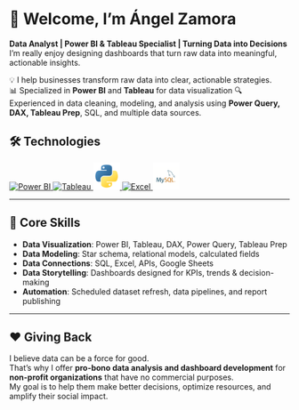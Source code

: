 # 👋 Welcome, I’m Ángel Zamora

**Data Analyst | Power BI & Tableau Specialist | Turning Data into Decisions**
I’m really enjoy designing dashboards that turn raw data into meaningful, actionable insights.

💡 I help businesses transform raw data into clear, actionable strategies.  
📊 Specialized in **Power BI** and **Tableau** for data visualization 
🔍 Experienced in data cleaning, modeling, and analysis using **Power Query, DAX, Tableau Prep**, SQL, and multiple data sources.

## 🛠 Technologies

<a href="https://powerbi.microsoft.com" target="_blank">
  <img src="https://github.com/microsoft/PowerBI-Icons/blob/main/PNG/Power-BI.png?raw=true" width="48" height="48" alt="Power BI" />
</a>
<a href="https://www.tableau.com" target="_blank">
  <img src="https://cdn.worldvectorlogo.com/logos/tableau-software.svg" width="48" height="48" alt="Tableau" />
</a>
<a href="https://www.python.org" target="_blank">
  <img src="https://raw.githubusercontent.com/github/explore/main/topics/python/python.png" width="48" height="48" alt="Python" />
</a>
<a href="https://www.microsoft.com/microsoft-365/excel" target="_blank">
  <img src="https://cdn.worldvectorlogo.com/logos/microsoft-excel-2013.svg" width="48" height="48" alt="Excel" />
</a>
<a href="https://www.mysql.com" target="_blank">
  <img src="https://raw.githubusercontent.com/github/explore/main/topics/mysql/mysql.png" width="48" height="48" alt="MySQL" />
</a>

---

## 🚀 Core Skills
- **Data Visualization**: Power BI, Tableau, DAX, Power Query, Tableau Prep
- **Data Modeling**: Star schema, relational models, calculated fields
- **Data Connections**: SQL, Excel, APIs, Google Sheets
- **Data Storytelling**: Dashboards designed for KPIs, trends & decision-making
- **Automation**: Scheduled dataset refresh, data pipelines, and report publishing

---

## ❤️ Giving Back
I believe data can be a force for good.  
That’s why I offer **pro-bono data analysis and dashboard development** for **non-profit organizations** that have no commercial purposes.  
My goal is to help them make better decisions, optimize resources, and amplify their social impact.
